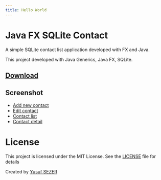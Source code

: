 ```yaml
---
title: Hello World
---
```


# Java FX SQLite Contact
A simple SQLite contact list application developed with FX and Java.

This project developed with Java Generics, Java FX, SQLite.

## [Download](https://github.com/yusufsefasezer/javafx-sqlite-contact/archive/master.zip)

## Screenshot

- [Add new contact](screenshot/add.png)
- [Edit contact](screenshot/edit.png)
- [Contact list](screenshot/contact-list.png)
- [Contact detail](screenshot/contact-detail.png)

# License
This project is licensed under the MIT License. See the [LICENSE](LICENSE) file for details

Created by [Yusuf SEZER](http://www.yusufsezer.com)
